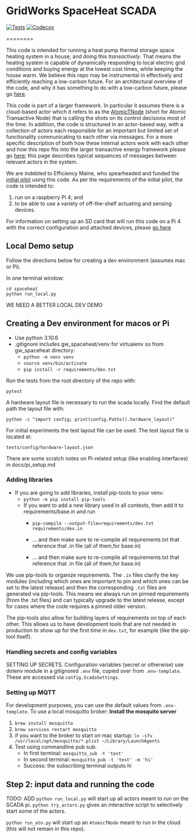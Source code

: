 # GridWorks SpaceHeat SCADA

[![Tests](https://github.com/thegridelectric/gw-scada-spaceheat-python/actions/workflows/ci.yaml/badge.svg)][tests]
[![Codecov](https://codecov.io/gh/thegridelectric/gw-scada-spaceheat-python/branch/main/graph/badge.svg)][codecov]

[tests]: https://github.com/thegridelectric/gw-scada-spaceheat-python/actions/workflows/ci.yaml
[codecov]: https://app.codecov.io/gh/thegridelectric/gw-scada-spaceheat-python
========


This code is intended for running a heat pump thermal storage space heating system in a house, and doing this _transactively_. That means the heating system is capable of dynamically responding to local electric grid conditions and buying energy at the lowest cost times, while keeping the house warm. We believe this repo may be instrumental in effectively and efficiently reaching a low-carbon future. For an architectural overview of the code, and why it has something to do with a low-carbon future, please go [here](wiki/docs/architecture-overview.md).

This code is part of a larger framework. In particular it assumes there is a cloud-based actor which it refers to as the [AtomicTNode](wiki/docs/atomic-t-node.md) (short for Atomic Transactive Node) that is calling the shots on its control decisions most of the time. In addition, the code is structured in an
actor-based way, with a  collection of actors each responsible for an important but limited set
of functionality communicating to each other via messages. For a more specific description of both how these internal actors work with each other and how 
this repo fits into the larger transactive energy framework please go [here](wiki/docs/core-protocol-sequences.md); this page describes typical sequences of messages between relevant actors in the system.

 We are indebted to Efficiency Maine, who spearheaded and funded the [initial pilot](wiki/docs/maine-heat-pilot.md) using this code. As per the requirements of the initial pilot, the code is intended to:
  1) run on a raspberry Pi 4; and 
  2) to be able to use a variety of off-the-shelf actuating and sensing devices.

For information on setting up an SD card that will run this code on a Pi 4 with the correct
configuration and attached devices, please [go here](wiki/docs/setting-up-the-pi.md)
## Local Demo setup

Follow the directions below for creating a dev environment (assumes mac or Pi).

In one terminal window:

```
cd spaceheat
python run_local.py
```

WE NEED A BETTER LOCAL DEV DEMO


## Creating a Dev environment for macos or Pi


 - Use python 3.10.6
- .gitignore includes gw_spaceheat/venv for virtualenv so from gw_spaceheat directory:
  - `python -m venv venv`  
  - `source venv/bin/activate`
  - `pip install -r requirements/dev.txt`

Run the tests from the root directory of the repo with:

    pytest

A hardware layout file is necessary to run the scada locally. Find the default path the layout file with: 
    
    python -c "import config; print(config.Paths().hardware_layout)"

For initial experiments the test layout file can be used. The test layout file is located at:
    
    tests/config/hardware-layout.json

There are some scratch notes on Pi-related setup (like enabling interfaces) in docs/pi_setup.md
### Adding libraries 
- If you are going to add libraries, install pip-tools to your venv:
  - `python -m pip install pip-tools`
  - If you want to add a new library used in all contexts, then add it to requirements/base.in and run
      - `pip-compile --output-file=requirements/dev.txt requirements/dev.in`
      - ... and then make sure to re-compile all requirements.txt that reference that .in file (all of them,for base.in)


    - ... and then make sure to re-compile all requirements.txt that reference that .in file (all of them,for base.in)

We use pip-tools to organize requirements. The `.in` files clarify the key modules (including which ones are important to pin and which ones can be set to the latest release) and then the corresponding `.txt` files are generated via pip-tools. This means we always run on pinned requirements (from the .txt files) and can typically upgrade to the latest release, except for cases where the code requires a pinned older version.

The pip-tools also allow for building layers of requirements on top of each other. This allows us to have development tools that are not needed in production to show up for the first time in `dev.txt`, for example (like the pip-tool itself).

### Handling secrets and config variables
    
SETTING UP SECRETS.
Configuration variables (secret or otherwise) use dotenv module in a gitignored `.env` file, copied over from `.env-template`. These are accessed via `config.ScadaSettings`.


### Setting up MQTT
For development purposes, you can use the default values from `.env-template`.
To use a local mosquitto broker:
**Install the mosquito server**
1. `brew install mosquitto`
2. `brew services restart mosquitto`
3. if you want to the broker to start on mac startup: `ln -sfv /usr/local/opt/mosquitto/*.plist ~/Library/LaunchAgents`
4. Test using commandline pub sub.
   - In first terminal: `mosquitto_sub -t 'test'`
   - In second terminal: `mosquitto_pub -t 'test' -m 'hi'`
   - Success: the subscribing terminal outputs hi

## Step 2: input data and running the code
TODO:  ADD
`python run_local.py` will start up all actors meant to run on the SCADA pi. 
`python try_actors.py` gives an interactive script to selectively start some of the actors.

`python run_atn.py` will start up an `AtomicTNode` meant to run in the cloud (this will not 
remain in this repo).


